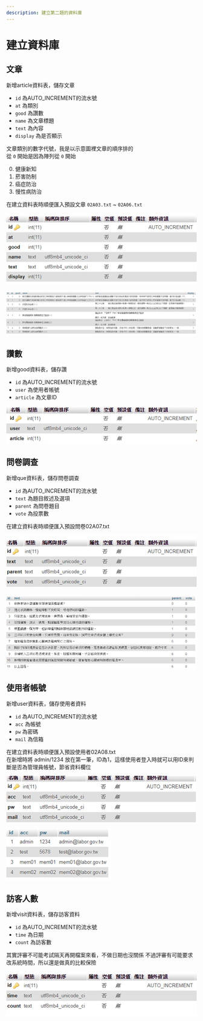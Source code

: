 ```yaml
---
description: 建立第二題的資料庫
---
```


# 建立資料庫

## 文章

新增article資料表，儲存文章  
- `id` 為AUTO_INCREMENT的流水號
- `at` 為類別
- `good` 為讚數
- `name` 為文章標題
- `text` 為內容
- `display` 為是否顯示  

文章類別的數字代號，我是以示意圖裡文章的順序排的  
從 `0` 開始是因為陣列從 `0` 開始  

<ol start="0">
    <li>健康新知</li>
    <li>菸害防制</li>
    <li>癌症防治</li>
    <li>慢性病防治</li>
</ol>
  
在建立資料表時順便匯入預設文章 `02A03.txt` ~ `02A06.txt`  

![&#x8CC7;&#x6599;&#x8868;&#x7D50;&#x69CB;](../images/2-1.png)  

![&#x8CC7;&#x6599;&#x8868;&#x5167;&#x5BB9;](../images/2-1-1.png)  

## 讚數

新增good資料表，儲存讚  

- `id` 為AUTO_INCREMENT的流水號
- `user` 為使用者帳號
- `article` 為文章ID  

![&#x8CC7;&#x6599;&#x8868;&#x7D50;&#x69CB;](../images/2-2.png)

## 問卷調查

新增que資料表，儲存問卷調查  

- `id` 為AUTO_INCREMENT的流水號
- `text` 為題目敘述及選項
- `parent` 為問卷題目
- `vote` 為投票數  
  
在建立資料表時順便匯入預設問卷02A07.txt 

![&#x8CC7;&#x6599;&#x8868;&#x7D50;&#x69CB;](../images/2-3.png)

![&#x8CC7;&#x6599;&#x8868;&#x5167;&#x5BB9;](../images/2-3-2.png)

## 使用者帳號

新增user資料表，儲存使用者資料  

- `id` 為AUTO_INCREMENT的流水號
- `acc` 為帳號
- `pw` 為密碼
- `mail` 為信箱  
  
在建立資料表時順便匯入預設使用者02A08.txt  
在新增時將 admin/1234 放在第一筆，ID為1，這樣使用者登入時就可以用ID來判斷是否為管理員帳號，節省資料欄位

![&#x8CC7;&#x6599;&#x8868;&#x7D50;&#x69CB;](../images/2-4.png)

![&#x8CC7;&#x6599;&#x8868;&#x5167;&#x5BB9;](../images/2-4-2.png)

## 訪客人數

新增visit資料表，儲存訪客資料   

- `id` 為AUTO_INCREMENT的流水號
- `time` 為日期
- `count` 為訪客數  
  
其實評審不可能考試隔天再開檔案來看，不做日期也沒關係
不過評審有可能要求改系統時間，所以還是做真的比較保險  

![&#x8CC7;&#x6599;&#x8868;&#x7D50;&#x69CB;](../images/2-5.png)
